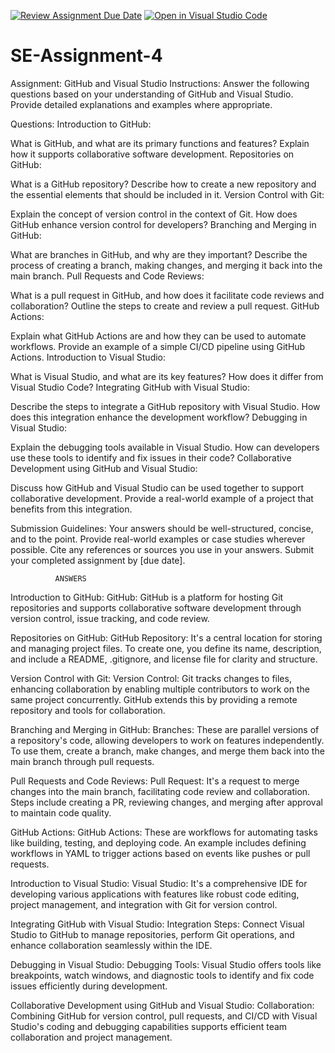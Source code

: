 [![Review Assignment Due Date](https://classroom.github.com/assets/deadline-readme-button-22041afd0340ce965d47ae6ef1cefeee28c7c493a6346c4f15d667ab976d596c.svg)](https://classroom.github.com/a/GvXCZgfk)
[![Open in Visual Studio Code](https://classroom.github.com/assets/open-in-vscode-2e0aaae1b6195c2367325f4f02e2d04e9abb55f0b24a779b69b11b9e10269abc.svg)](https://classroom.github.com/online_ide?assignment_repo_id=15286313&assignment_repo_type=AssignmentRepo)
# SE-Assignment-4
Assignment: GitHub and Visual Studio
Instructions:
Answer the following questions based on your understanding of GitHub and Visual Studio. Provide detailed explanations and examples where appropriate.

Questions:
Introduction to GitHub:

What is GitHub, and what are its primary functions and features? Explain how it supports collaborative software development.
Repositories on GitHub:

What is a GitHub repository? Describe how to create a new repository and the essential elements that should be included in it.
Version Control with Git:

Explain the concept of version control in the context of Git. How does GitHub enhance version control for developers?
Branching and Merging in GitHub:

What are branches in GitHub, and why are they important? Describe the process of creating a branch, making changes, and merging it back into the main branch.
Pull Requests and Code Reviews:

What is a pull request in GitHub, and how does it facilitate code reviews and collaboration? Outline the steps to create and review a pull request.
GitHub Actions:

Explain what GitHub Actions are and how they can be used to automate workflows. Provide an example of a simple CI/CD pipeline using GitHub Actions.
Introduction to Visual Studio:

What is Visual Studio, and what are its key features? How does it differ from Visual Studio Code?
Integrating GitHub with Visual Studio:

Describe the steps to integrate a GitHub repository with Visual Studio. How does this integration enhance the development workflow?
Debugging in Visual Studio:

Explain the debugging tools available in Visual Studio. How can developers use these tools to identify and fix issues in their code?
Collaborative Development using GitHub and Visual Studio:

Discuss how GitHub and Visual Studio can be used together to support collaborative development. Provide a real-world example of a project that benefits from this integration.


Submission Guidelines:
Your answers should be well-structured, concise, and to the point.
Provide real-world examples or case studies wherever possible.
Cite any references or sources you use in your answers.
Submit your completed assignment by [due date].

              ANSWERS


Introduction to GitHub:
GitHub: GitHub is a platform for hosting Git repositories and supports collaborative software development through version control, issue tracking, and code review.

Repositories on GitHub:
GitHub Repository: It's a central location for storing and managing project files. To create one, you define its name, description, and include a README, .gitignore, and license file for clarity and structure.

Version Control with Git:
Version Control: Git tracks changes to files, enhancing collaboration by enabling multiple contributors to work on the same project concurrently. GitHub extends this by providing a remote repository and tools for collaboration.

Branching and Merging in GitHub:
Branches: These are parallel versions of a repository's code, allowing developers to work on features independently. To use them, create a branch, make changes, and merge them back into the main branch through pull requests.

Pull Requests and Code Reviews:
Pull Request: It's a request to merge changes into the main branch, facilitating code review and collaboration. Steps include creating a PR, reviewing changes, and merging after approval to maintain code quality.

GitHub Actions:
GitHub Actions: These are workflows for automating tasks like building, testing, and deploying code. An example includes defining workflows in YAML to trigger actions based on events like pushes or pull requests.

Introduction to Visual Studio:
Visual Studio: It's a comprehensive IDE for developing various applications with features like robust code editing, project management, and integration with Git for version control.

Integrating GitHub with Visual Studio:
Integration Steps: Connect Visual Studio to GitHub to manage repositories, perform Git operations, and enhance collaboration seamlessly within the IDE.

Debugging in Visual Studio:
Debugging Tools: Visual Studio offers tools like breakpoints, watch windows, and diagnostic tools to identify and fix code issues efficiently during development.

Collaborative Development using GitHub and Visual Studio:
Collaboration: Combining GitHub for version control, pull requests, and CI/CD with Visual Studio's coding and debugging capabilities supports efficient team collaboration and project management.